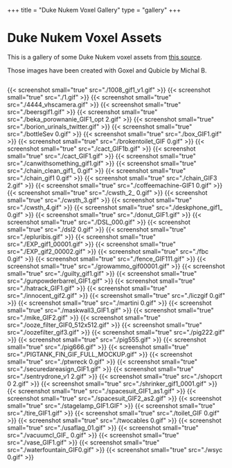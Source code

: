 +++
title = "Duke Nukem Voxel Gallery"
type = "gallery"
+++

<h1 class="has-text-centered title is-1">Duke Nukem Voxel Assets</h1>

This is a gallery of some Duke Nukem voxel assets from
[this source](https://forums.duke4.net/topic/3322-duke-3d-voxel-pack).

Those images have been created with Goxel and Qubicle by Michal B.

<div class="section columns is-multiline">

{{< screenshot small="true" src="./1008_gif1_v1.gif" >}}
{{< screenshot small="true" src="./1.gif" >}}
{{< screenshot small="true" src="./4444_vhscamera.gif" >}}
{{< screenshot small="true" src="./beersgif1.gif" >}}
{{< screenshot small="true" src="./beka_porownanie_GIF1_opt 2.gif" >}}
{{< screenshot small="true" src="./borion_urinals_twitter.gif" >}}
{{< screenshot small="true" src="./bottleSev 0.gif" >}}
{{< screenshot small="true" src="./box_GIF1.gif" >}}
{{< screenshot small="true" src="./brokentoilet_GIF 0.gif" >}}
{{< screenshot small="true" src="./cact_GIF1b.gif" >}}
{{< screenshot small="true" src="./cact_GIF1.gif" >}}
{{< screenshot small="true" src="./canwithsomething_gif1.gif" >}}
{{< screenshot small="true" src="./chain_clean_gif1_ 0.gif" >}}
{{< screenshot small="true" src="./chain_gif1 0.gif" >}}
{{< screenshot small="true" src="./chain_GIF3 2.gif" >}}
{{< screenshot small="true" src="./coffeemachine-GIF1 0.gif" >}}
{{< screenshot small="true" src="./cwsth_2_ 0.gif" >}}
{{< screenshot small="true" src="./cwsth_3.gif" >}}
{{< screenshot small="true" src="./cwsth_4.gif" >}}
{{< screenshot small="true" src="./deskphone_gif1_ 0.gif" >}}
{{< screenshot small="true" src="./donut_GIF1.gif" >}}
{{< screenshot small="true" src="./DSL_000.gif" >}}
{{< screenshot small="true" src="./dsl2 0.gif" >}}
{{< screenshot small="true" src="./epluribis.gif" >}}
{{< screenshot small="true" src="./EXP_gif1_00001.gif" >}}
{{< screenshot small="true" src="./EXP_gif2_00002.gif" >}}
{{< screenshot small="true" src="./fbc 0.gif" >}}
{{< screenshot small="true" src="./fence_GIF111.gif" >}}
{{< screenshot small="true" src="./growammo_gif00001.gif" >}}
{{< screenshot small="true" src="./guilty_gif1.gif" >}}
{{< screenshot small="true" src="./gunpowderbarrel_GIF1.gif" >}}
{{< screenshot small="true" src="./hatrack_GIF1.gif" >}}
{{< screenshot small="true" src="./innocent_gif2.gif" >}}
{{< screenshot small="true" src="./liczgif 0.gif" >}}
{{< screenshot small="true" src="./martini 0.gif" >}}
{{< screenshot small="true" src="./maskwall3_GIF1.gif" >}}
{{< screenshot small="true" src="./mike_GIF2.gif" >}}
{{< screenshot small="true" src="./ooze_filter_GIF0_512x512.gif" >}}
{{< screenshot small="true" src="./oozefilter_gif3.gif" >}}
{{< screenshot small="true" src="./pig222.gif" >}}
{{< screenshot small="true" src="./pig555.gif" >}}
{{< screenshot small="true" src="./pig666.gif" >}}
{{< screenshot small="true" src="./PIGTANK_FIN_GIF_FULL_MOCKUP.gif" >}}
{{< screenshot small="true" src="./ptwreck 0.gif" >}}
{{< screenshot small="true" src="./securedareasign_GIF1.gif" >}}
{{< screenshot small="true" src="./sentrydrone_v1 2.gif" >}}
{{< screenshot small="true" src="./shopcrt 0 2.gif" >}}
{{< screenshot small="true" src="./shrinker_gif1_0001.gif" >}}
{{< screenshot small="true" src="./spacesuit_GIF1_as1.gif" >}}
{{< screenshot small="true" src="./spacesuit_GIF2_as2.gif" >}}
{{< screenshot small="true" src="./stagelamp_GIF1.GIF" >}}
{{< screenshot small="true" src="./tire_GIF1.gif" >}}
{{< screenshot small="true" src="./toilet_GIF 0.gif" >}}
{{< screenshot small="true" src="./twocables 0.gif" >}}
{{< screenshot small="true" src="./usaflag_01.gif" >}}
{{< screenshot small="true" src="./vacuumcl_GIF_ 0.gif" >}}
{{< screenshot small="true" src="./vase_GIF1.gif" >}}
{{< screenshot small="true" src="./waterfountain_GIF0.gif" >}}
{{< screenshot small="true" src="./wsyc 0.gif" >}}

</div>
